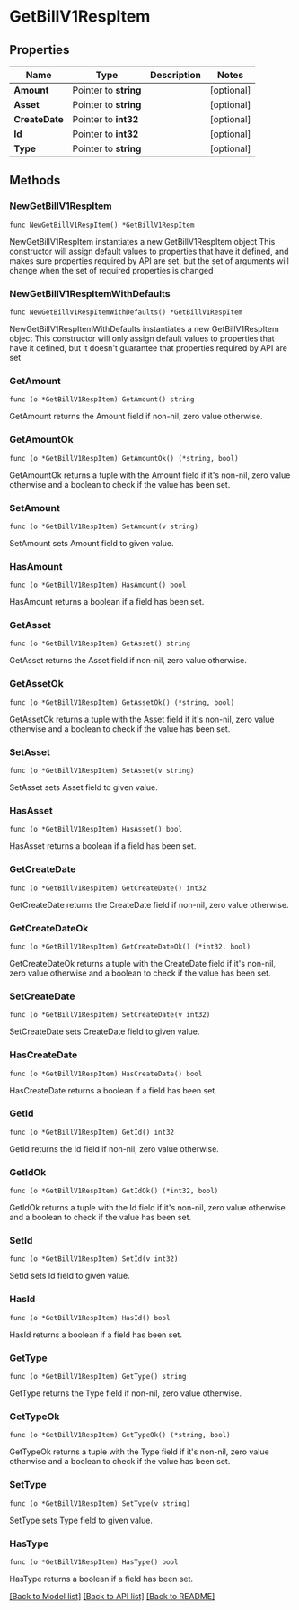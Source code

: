 # GetBillV1RespItem

## Properties

Name | Type | Description | Notes
------------ | ------------- | ------------- | -------------
**Amount** | Pointer to **string** |  | [optional] 
**Asset** | Pointer to **string** |  | [optional] 
**CreateDate** | Pointer to **int32** |  | [optional] 
**Id** | Pointer to **int32** |  | [optional] 
**Type** | Pointer to **string** |  | [optional] 

## Methods

### NewGetBillV1RespItem

`func NewGetBillV1RespItem() *GetBillV1RespItem`

NewGetBillV1RespItem instantiates a new GetBillV1RespItem object
This constructor will assign default values to properties that have it defined,
and makes sure properties required by API are set, but the set of arguments
will change when the set of required properties is changed

### NewGetBillV1RespItemWithDefaults

`func NewGetBillV1RespItemWithDefaults() *GetBillV1RespItem`

NewGetBillV1RespItemWithDefaults instantiates a new GetBillV1RespItem object
This constructor will only assign default values to properties that have it defined,
but it doesn't guarantee that properties required by API are set

### GetAmount

`func (o *GetBillV1RespItem) GetAmount() string`

GetAmount returns the Amount field if non-nil, zero value otherwise.

### GetAmountOk

`func (o *GetBillV1RespItem) GetAmountOk() (*string, bool)`

GetAmountOk returns a tuple with the Amount field if it's non-nil, zero value otherwise
and a boolean to check if the value has been set.

### SetAmount

`func (o *GetBillV1RespItem) SetAmount(v string)`

SetAmount sets Amount field to given value.

### HasAmount

`func (o *GetBillV1RespItem) HasAmount() bool`

HasAmount returns a boolean if a field has been set.

### GetAsset

`func (o *GetBillV1RespItem) GetAsset() string`

GetAsset returns the Asset field if non-nil, zero value otherwise.

### GetAssetOk

`func (o *GetBillV1RespItem) GetAssetOk() (*string, bool)`

GetAssetOk returns a tuple with the Asset field if it's non-nil, zero value otherwise
and a boolean to check if the value has been set.

### SetAsset

`func (o *GetBillV1RespItem) SetAsset(v string)`

SetAsset sets Asset field to given value.

### HasAsset

`func (o *GetBillV1RespItem) HasAsset() bool`

HasAsset returns a boolean if a field has been set.

### GetCreateDate

`func (o *GetBillV1RespItem) GetCreateDate() int32`

GetCreateDate returns the CreateDate field if non-nil, zero value otherwise.

### GetCreateDateOk

`func (o *GetBillV1RespItem) GetCreateDateOk() (*int32, bool)`

GetCreateDateOk returns a tuple with the CreateDate field if it's non-nil, zero value otherwise
and a boolean to check if the value has been set.

### SetCreateDate

`func (o *GetBillV1RespItem) SetCreateDate(v int32)`

SetCreateDate sets CreateDate field to given value.

### HasCreateDate

`func (o *GetBillV1RespItem) HasCreateDate() bool`

HasCreateDate returns a boolean if a field has been set.

### GetId

`func (o *GetBillV1RespItem) GetId() int32`

GetId returns the Id field if non-nil, zero value otherwise.

### GetIdOk

`func (o *GetBillV1RespItem) GetIdOk() (*int32, bool)`

GetIdOk returns a tuple with the Id field if it's non-nil, zero value otherwise
and a boolean to check if the value has been set.

### SetId

`func (o *GetBillV1RespItem) SetId(v int32)`

SetId sets Id field to given value.

### HasId

`func (o *GetBillV1RespItem) HasId() bool`

HasId returns a boolean if a field has been set.

### GetType

`func (o *GetBillV1RespItem) GetType() string`

GetType returns the Type field if non-nil, zero value otherwise.

### GetTypeOk

`func (o *GetBillV1RespItem) GetTypeOk() (*string, bool)`

GetTypeOk returns a tuple with the Type field if it's non-nil, zero value otherwise
and a boolean to check if the value has been set.

### SetType

`func (o *GetBillV1RespItem) SetType(v string)`

SetType sets Type field to given value.

### HasType

`func (o *GetBillV1RespItem) HasType() bool`

HasType returns a boolean if a field has been set.


[[Back to Model list]](../README.md#documentation-for-models) [[Back to API list]](../README.md#documentation-for-api-endpoints) [[Back to README]](../README.md)



